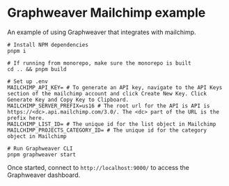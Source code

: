 # Graphweaver Mailchimp example

An example of using Graphweaver that integrates with mailchimp.

```shell
# Install NPM dependencies
pnpm i

# If running from monorepo, make sure the monorepo is built
cd .. && pnpm build

# Set up .env
MAILCHIMP_API_KEY= # To generate an API key, navigate to the API Keys section of the mailchimp account and click Create New Key. Click Generate Key and Copy Key to Clipboard.
MAILCHIMP_SERVER_PREFIX=us16 # The root url for the API is API is https://<dc>.api.mailchimp.com/3.0/. The <dc> part of the URL is the prefix here.
MAILCHIMP_LIST_ID= # The unique id for the list object in Mailchimp
MAILCHIMP_PROJECTS_CATEGORY_ID= # The unique id for the category object in Mailchimp

# Run Graphweaver CLI
pnpm graphweaver start

```

Once started, connect to `http://localhost:9000/` to access the Graphweaver dashboard.
